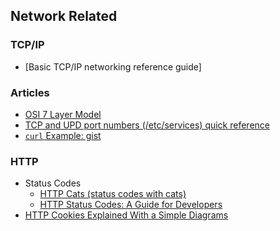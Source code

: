 ## Network Related

### TCP/IP
- [Basic TCP/IP networking reference guide]


### Articles
- [OSI 7 Layer Model](https://www.escotal.com/osilayer.html)
- [TCP and UPD port numbers (/etc/services) quick reference](https://www.penguintutor.com/linux/network-services-ports)
- [`curl` Example: gist](https://gist.github.com/uunnxx/f0c7784cbff80e251147a19795f69adb)



### HTTP
- Status Codes
    - [HTTP Cats (status codes with cats)](https://http.cat/)
    - [HTTP Status Codes: A Guide for Developers](https://dev.to/m__mdy__m/http-status-codes-a-guide-for-developers-822)
- [HTTP Cookies Explained With a Simple Diagrams](https://twitter.com/alexxubyte/status/1749454075090063666)



